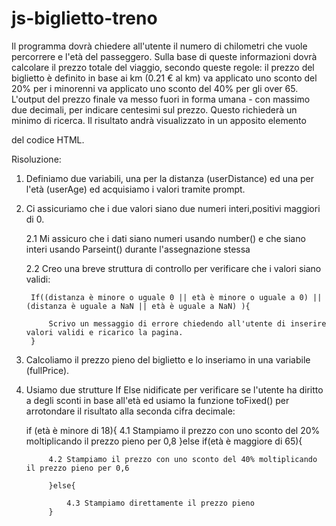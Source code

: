 # js-biglietto-treno

Il programma dovrà chiedere all'utente il numero di chilometri che vuole percorrere e l'età del passeggero.
Sulla base di queste informazioni dovrà calcolare il prezzo totale del viaggio, secondo queste regole:
il prezzo del biglietto è definito in base ai km (0.21 € al km)
va applicato uno sconto del 20% per i minorenni
va applicato uno sconto del 40% per gli over 65.
L'output del prezzo finale va messo fuori in forma umana - con massimo due decimali, per indicare centesimi sul prezzo.
Questo richiederà un minimo di ricerca.
Il risultato andrà visualizzato in un apposito elemento <p> del  codice HTML.

Risoluzione:
1. Definiamo due variabili, una per la distanza (userDistance) ed una per l'età (userAge) ed acquisiamo i valori tramite prompt.
2. Ci assicuriamo che i due valori siano due numeri interi,positivi maggiori di 0.

    2.1 Mi assicuro che i dati siano numeri usando number() e che siano interi usando Parseint() durante l'assegnazione stessa

    2.2 Creo una breve struttura di controllo per verificare che i valori siano validi: 

        If((distanza è minore o uguale 0 || età è minore o uguale a 0) || (distanza è uguale a NaN || età è uguale a NaN) ){

            Scrivo un messaggio di errore chiedendo all'utente di inserire valori validi e ricarico la pagina.
        }

3. Calcoliamo il prezzo pieno del biglietto e lo inseriamo in una variabile (fullPrice).
4. Usiamo due strutture If Else nidificate per verificare se l'utente ha diritto a degli sconti in base all'età ed usiamo la funzione       toFixed() per arrotondare il risultato alla seconda cifra decimale:

    if (età è minore di 18){
        4.1 Stampiamo il prezzo con uno sconto del 20% moltiplicando il prezzo pieno per 0,8 
    }else if(età è maggiore di 65){

            4.2 Stampiamo il prezzo con uno sconto del 40% moltiplicando il prezzo pieno per 0,6

            }else{

                4.3 Stampiamo direttamente il prezzo pieno
            }